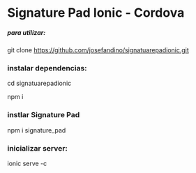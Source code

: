 # Signature Pad Ionic - Cordova
##### para utilizar:
git clone https://github.com/josefandino/signatuarepadionic.git

### instalar dependencias:
cd signatuarepadionic

npm i

### instlar Signature Pad
npm i signature_pad

### inicializar server:
ionic serve -c